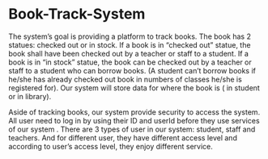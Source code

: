 # Book-Track-System

The system’s goal is providing a platform to track books. The book has 2 statues:
checked out or in stock. If a book is in “checked out” statue, the book shall have been
checked out by a teacher or staff to a student. If a book is in “in stock” statue, the book can
be checked out by a teacher or staff to a student who can borrow books. (A student can’t
borrow books if he/she has already checked out book in numbers of classes he/she is
registered for). Our system will store data for where the book is ( in student or in library).

Aside of tracking books, our system provide security to access the system. All user need
to log in by using their ID and userId before they use services of our system . There are 3
types of user in our system: student, staff and teachers. And for different user, they have
different access level and according to user’s access level, they enjoy different service.
